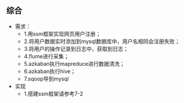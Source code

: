 ## 综合
* 需求：
	* 1.用ssm框架实现网页用户注册；
	* 2.将用户数据实时添加到mysql数据库中，用户名相同会注册失败；
	* 3.将用户的操作记录到日志中，获取到日志；
	* 4.flume进行采集；
	* 5.azkaban执行mapreduce进行数据清洗；
	* 6.azkaban执行hive；
	* 7.sqoop导到mysql
* 实现
	* 1.搭建ssm框架请参考7-2
	